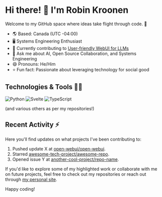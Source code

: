 # Hi there! 👋 I'm Robin Kroonen

Welcome to my GitHub space where ideas take flight through code. 🚀

- 🌎 Based: Canada (UTC -04:00)
- 🖥️ Systems Engineering Enthusiast
- 🔭 Currently contributing to [User-friendly WebUI for LLMs](https://github.com/open-webui/open-webui)
- 💬 Ask me about AI, Open Source Collaboration, and Systems Engineering
- 😄 Pronouns: He/Him
- ⭐️ Fun fact: Passionate about leveraging technology for social good

## Technologies & Tools 🔧🔨

![Python](https://img.shields.io/badge/-Python-black?style=flat-square&logo=python)
![Svelte](https://img.shields.io/badge/-Svelte-black?style=flat-square&logo=svelte)
![TypeScript](https://img.shields.io/badge/-TypeScript-black?style=flat-square&logo=typescript)

(and various others as per my repositories!)

## Recent Activity ⚡

Here you'll find updates on what projects I've been contributing to:

<!--START_SECTION:activity-->
1. Pushed update X at [open-webui/open-webui](https://github.com/open-webui/open-webui).
2. Starred [awesome-tech-project/awesome-repo](https://github.com/awesome-tech-project/awesome-repo).
3. Opened issue Y at [another-cool-project/repo-name](https://github.com/another-cool-project/repo-name).
<!--END_SECTION:activity-->

If you'd like to explore some of my highlighted work or collaborate with me on future projects, feel free to check out my repositories or reach out through [my personal site](https://kroonen.ca).

Happy coding!
